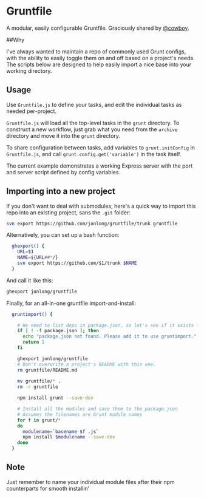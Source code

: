 # Gruntfile

A modular, easily configurable Gruntfile.  Graciously shared by [@cowboy](https://github.com/cowboy/wesbos/commit/5a2980a7818957cbaeedcd7552af9ce54e05e3fb).

##Why

I've always wanted to maintain a repo of commonly used Grunt configs, with the ability to easily toggle them on and off based on a project's needs. The scripts below are designed to help easily import a nice base into your working directory.

## Usage

Use `Gruntfile.js` to define your tasks, and edit the individual tasks as needed per-project.

`Gruntfile.js` will load all the top-level tasks in the `grunt` directory.  To construct a new workflow, just grab what you need from the `archive` directory and move it into the `grunt` directory.  

To share configuration between tasks, add variables to `grunt.initConfig` in `Gruntfile.js`, and call `grunt.config.get('variable')` in the task itself.

The current example demonstrates a working Express server with the port and server script defined by config variables.

## Importing into a new project

If you don't want to deal with submodules, here's a quick way to import this repo into an existing project, sans the `.git` folder:
```bash
svn export https://github.com/jonlong/gruntfile/trunk gruntfile
```

Alternatively, you can set up a bash function:
```bash
  ghexport() {
    URL=$1
    NAME=${URL##*/}
    svn export https://github.com/$1/trunk $NAME
  }
```

And call it like this:
```bash
ghexport jonlong/gruntfile
```

Finally, for an all-in-one gruntfile import-and-install:
```bash
  gruntimport() {

    # We need to list deps in package.json, so let's see if it exists first
    if [ ! -f package.json ]; then
      echo "package.json not found. Please add it to use gruntimport."
      return 1
    fi

    ghexport jonlong/gruntfile
    # Don't overwrite a project's README with this one.
    rm gruntfile/README.md
    
    mv gruntfile/* .
    rm -r gruntfile

    npm install grunt --save-dev

    # Install all the modules and save them to the package.json
    # Assumes the filenames are Grunt module names
    for f in grunt/*
    do
      modulename=`basename $f .js`
      npm install $modulename --save-dev
    done
  }
```

## Note
Just remember to name your individual module files after their npm counterparts for smooth installin'
